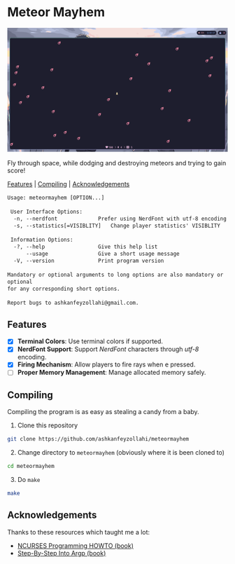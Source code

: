 # Meteor Mayhem

![screenshot](screenshot.png)

<p align="center">
    <p>Fly through space, while dodging and destroying meteors and trying to gain score!</p>
    <a href="#features">Features</a> | <a href="#compiling">Compiling</a> | <a href="#acknowledgements">Acknowledgements</a>
</p>

```
Usage: meteormayhem [OPTION...]

 User Interface Options:
  -n, --nerdfont             Prefer using NerdFont with utf-8 encoding
  -s, --statistics[=VISIBLITY]   Change player statistics' VISIBLITY

 Information Options:
  -?, --help                 Give this help list
      --usage                Give a short usage message
  -V, --version              Print program version

Mandatory or optional arguments to long options are also mandatory or optional
for any corresponding short options.

Report bugs to ashkanfeyzollahi@gmail.com.
```

## Features

- [x] **Terminal Colors**: Use terminal colors if supported.
- [x] **NerdFont Support**: Support *NerdFont* characters through *utf-8* encoding.
- [x] **Firing Mechanism**: Allow players to fire rays when <kbd>e</kbd> pressed.
- [ ] **Proper Memory Management**: Manage allocated memory safely.

## Compiling

Compiling the program is as easy as stealing a candy from a baby.

1. Clone this repository

```bash
git clone https://github.com/ashkanfeyzollahi/meteormayhem
```

2. Change directory to `meteormayhem` (obviously where it is been cloned to)

```bash
cd meteormayhem
```

3. Do `make`

```bash
make
```

## Acknowledgements

Thanks to these resources which taught me a lot:

- [NCURSES Programming HOWTO (book)](https://tldp.org/HOWTO/NCURSES-Programming-HOWTO/)
- [Step-By-Step Into Argp (book)](http://nongnu.askapache.com/argpbook/step-by-step-into-argp.pdf)

